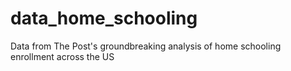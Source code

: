# data_home_schooling
Data from The Post's groundbreaking analysis of home schooling enrollment across the US
